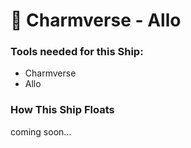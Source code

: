 # 🏹 Charmverse - Allo

### Tools needed for this Ship:

* Charmverse
* Allo

### How This Ship Floats

coming soon...
